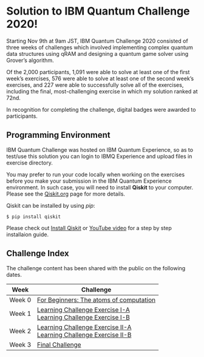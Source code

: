 <!--![image of qcchallenge logo](qcc_banner.png) -->
# Solution to IBM Quantum Challenge 2020!

Starting Nov 9th at 9am JST, IBM Quantum Challenge 2020 consisted of three weeks of challenges which involved implementing complex quantum data structures using qRAM and designing a quantum game solver using Grover’s algorithm.

Of the 2,000 participants, 1,091 were able to solve at least one of the first week’s exercises, 576 were able to solve at least one of the second week’s exercises, and 227 were able to successfully solve all of the exercises, including the final, most-challenging exercise in which my solution ranked at 72nd.

In recognition for completing the challenge, digital badges were awarded to participants.

## Programming Environment
IBM Quantum Challenge was hosted on IBM Quantum Experience, so as to test/use this solution you can login to IBMQ Experience and upload files in exercise directory.

You may prefer to run your code locally when working on the exercises before you make your submission in the IBM Quantum Experience environment. In such case, you will need to install **Qiskit** to your computer. Please see the [Qiskit.org](https://qiskit.org) page for more details.

Qiskit can be installed by using *pip*:

```
$ pip install qiskit
```

Please check out [Install Qiskit](https://qiskit.org/documentation/install.html) or [YouTube video](https://www.youtube.com/watch?v=M4EkW4VwhcI) for a step by step installaion guide.

## Challenge Index
The challenge content has been shared with the public on the following dates.<br/>

| Week  | Challenge |
| ---     | ---    
| Week 0 |[For Beginners: The atoms of computation](exercises/week-0/ex_0_en.ipynb) |
| Week 1 |[Learning Challenge Exercise I-A](https://github.com/qiskit-community/IBMQuantumChallenge2020/blob/iqx/exercises/week-1/ex_1a_en.ipynb) <br/>[Learning Challenge Exercise I-B](https://github.com/qiskit-community/IBMQuantumChallenge2020/blob/iqx/exercises/week-1/ex_1b_en.ipynb)|  
| Week 2  |[Learning Challenge Exercise II-A](https://github.com/qiskit-community/IBMQuantumChallenge2020/blob/main/exercises/week-2/ex_2a_en.ipynb) <br/>[Learning Challenge Exercise II-B](https://github.com/qiskit-community/IBMQuantumChallenge2020/blob/main/exercises/week-2/ex_2b_en.ipynb)| 
| Week 3  |[Final Challenge](https://github.com/qiskit-community/IBMQuantumChallenge2020/blob/main/exercises/week-3/final_en.ipynb) | 
 <br/>

